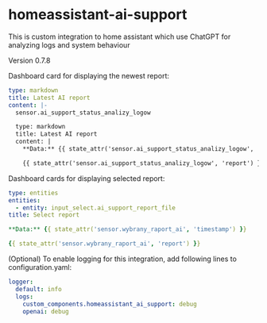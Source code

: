 # homeassistant-ai-support

This is custom integration to home assistant which use ChatGPT for analyzing logs and system behaviour
 
Version 0.7.8


Dashboard card for displaying the newest report:

```yaml
type: markdown
title: Latest AI report
content: |-
  sensor.ai_support_status_analizy_logow

  type: markdown
  title: Latest AI report
  content: |
    **Data:** {{ state_attr('sensor.ai_support_status_analizy_logow', 'timestamp') }}

    {{ state_attr('sensor.ai_support_status_analizy_logow', 'report') }}

  ```


Dashboard cards for displaying selected report:

```yaml
type: entities
entities:
  - entity: input_select.ai_support_report_file
title: Select report
  ```

```yaml
**Data:** {{ state_attr('sensor.wybrany_raport_ai', 'timestamp') }}

{{ state_attr('sensor.wybrany_raport_ai', 'report') }}
  ```


(Optional) To enable logging for this integration, add following lines to configuration.yaml:

```yaml
logger:
  default: info
  logs:
    custom_components.homeassistant_ai_support: debug
    openai: debug
```